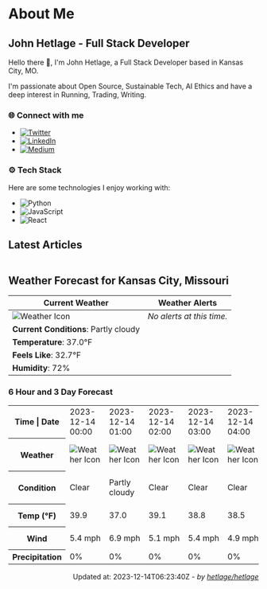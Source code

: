 # About Me

## John Hetlage - Full Stack Developer

Hello there 👋, I'm John Hetlage, a Full Stack Developer based in Kansas City, MO. 

I'm passionate about Open Source, Sustainable Tech, AI Ethics and have a deep interest in Running, Trading, Writing.

### 🌐 Connect with me
- [![Twitter](https://img.shields.io/badge/Twitter-1DA1F2?style=for-the-badge&logo=twitter&logoColor=white)](https://twitter.com/j_hetlage)
- [![LinkedIn](https://img.shields.io/badge/LinkedIn-0077B5?style=for-the-badge&logo=linkedin&logoColor=white)](https://linkedin.com/in/john-hetlage)
- [![Medium](https://img.shields.io/badge/Medium-12100E?style=for-the-badge&logo=medium&logoColor=white)](https://medium.com/@jhetlage)

### ⚙️ Tech Stack
Here are some technologies I enjoy working with:
- ![Python](https://img.shields.io/badge/-Python-05122A?style=flat&logo=Python)
- ![JavaScript](https://img.shields.io/badge/-JavaScript-05122A?style=flat&logo=JavaScript)
- ![React](https://img.shields.io/badge/-React-05122A?style=flat&logo=React)


## Latest Articles

<table>
  <tbody></tbody>
</table>


## Weather Forecast for Kansas City, Missouri

| **Current Weather** | **Weather Alerts** |
|---------------------|--------------------|
| ![Weather Icon](https://cdn.weatherapi.com/weather/64x64/night/116.png) |  _No alerts at this time._  |
| **Current Conditions**: Partly cloudy |  | 
| **Temperature**: 37.0°F |  |
| **Feels Like**: 32.7°F |  |
| **Humidity**: 72% | |

### 6 Hour and 3 Day Forecast

<table>
  <tbody>  
    <tr><th>Time | Date</th><td>2023-12-14 00:00</td><td>2023-12-14 01:00</td><td>2023-12-14 02:00</td><td>2023-12-14 03:00</td><td>2023-12-14 04:00</td><td>2023-12-14 05:00</td><td>2023-12-14</td><td>2023-12-15</td><td>2023-12-16</td></tr>
    <tr><th>Weather</th><td><img src="https://cdn.weatherapi.com/weather/64x64/night/113.png" alt="Weather Icon"></td><td><img src="https://cdn.weatherapi.com/weather/64x64/night/116.png" alt="Weather Icon"></td><td><img src="https://cdn.weatherapi.com/weather/64x64/night/113.png" alt="Weather Icon"></td><td><img src="https://cdn.weatherapi.com/weather/64x64/night/113.png" alt="Weather Icon"></td><td><img src="https://cdn.weatherapi.com/weather/64x64/night/113.png" alt="Weather Icon"></td><td><img src="https://cdn.weatherapi.com/weather/64x64/night/113.png" alt="Weather Icon"></td>
    <td><img src="https://cdn.weatherapi.com/weather/64x64/day/113.png" alt="Weather Icons"</td><td><img src="https://cdn.weatherapi.com/weather/64x64/day/176.png" alt="Weather Icons"</td><td><img src="https://cdn.weatherapi.com/weather/64x64/day/176.png" alt="Weather Icons"</td></tr>
    <tr><th>Condition</th><td>Clear</td><td>Partly cloudy</td><td>Clear</td><td>Clear</td><td>Clear</td><td>Clear</td>
    <td>Sunny</td><td>Patchy rain possible</td><td>Patchy rain possible</td></tr>
    <tr><th>Temp (°F)</th><td>39.9</td><td>37.0</td><td>39.1</td><td>38.8</td><td>38.5</td><td>38.3</td>
    <td>52.3° / 37.4°F</td><td>50.5° / 40.1°F</td><td>45.2° / 41.4°F</td></tr>
    <tr><th>Wind</th><td>5.4 mph</td><td>6.9 mph</td><td>5.1 mph</td><td>5.4 mph</td><td>4.9 mph</td><td>5.1 mph</td>
    <td>9.2 mph</td><td>6.0 mph</td><td>10.5 mph</td></tr>
    <tr><th>Precipitation</th><td>0%</td><td>0%</td><td>0%</td><td>0%</td><td>0%</td><td>0%</td>
    <td>0%</td><td>80%</td><td>83%</td></tr>
  </tbody>
</table>

<div align="right">

Updated at: 2023-12-14T06:23:40Z - *by [hetlage/hetlage](https://github.com/hetlage/hetlage)*

</div>

